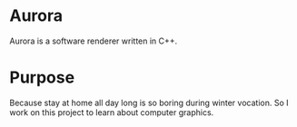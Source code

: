 # Aurora
Aurora is a software renderer written in C++.

# Purpose
Because stay at home all day long is so boring during winter vocation. So I work on this project to learn about computer graphics.
